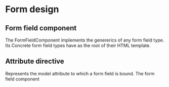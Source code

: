 # Form design

## Form field component
The FormFieldComponent implements the genererics of any form field type. Its
Concrete form field types have <mpf-from-field> as the root of their HTML template.

## Attribute directive
Represents the model attribute to which a form field is bound.
The form field component 
